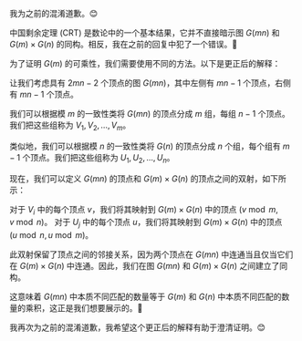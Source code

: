 我为之前的混淆道歉。😊

中国剩余定理 (CRT) 是数论中的一个基本结果，它并不直接暗示图 $G(mn)$ 和 $G(m) \times G(n)$ 的同构。相反，我在之前的回复中犯了一个错误。🙈

为了证明 $G(m)$ 的可乘性，我们需要使用不同的方法。以下是更正后的解释：

让我们考虑具有 $2mn-2$ 个顶点的图 $G(mn)$，其中左侧有 $mn-1$ 个顶点，右侧有 $mn-1$ 个顶点。

我们可以根据模 $m$ 的一致性类将 $G(mn)$ 的顶点分成 $m$ 组，每组 $n-1$ 个顶点。我们把这些组称为 $V_1, V_2, \ldots, V_m$。

类似地，我们可以根据模 $n$ 的一致性类将 $G(n)$ 的顶点分成 $n$ 个组，每个组有 $m-1$ 个顶点。我们把这些组称为 $U_1, U_2, \ldots, U_n$。

现在，我们可以定义 $G(mn)$ 的顶点和 $G(m) \times G(n)$ 的顶点之间的双射，如下所示：

对于 $V_i$ 中的每个顶点 $v$，我们将其映射到 $G(m) \times G(n)$ 中的顶点 $(v \bmod m, v \bmod n)$。
对于 $U_j$ 中的每个顶点 $u$，我们将其映射到 $G(m) \times G(n)$ 中的顶点 $(u \bmod n, u \bmod m)$。

此双射保留了顶点之间的邻接关系，因为两个顶点在 $G(mn)$ 中连通当且仅当它们在 $G(m) \times G(n)$ 中连通。因此，我们在图 $G(mn)$ 和 $G(m) \times G(n)$ 之间建立了同构。

这意味着 $G(mn)$ 中本质不同匹配的数量等于 $G(m)$ 和 $G(n)$ 中本质不同匹配的数量的乘积，这正是我们想要展示的。🎉

我再次为之前的混淆道歉，我希望这个更正后的解释有助于澄清证明。😊
